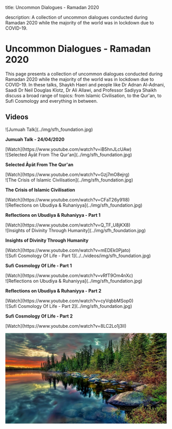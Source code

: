 title: Uncommon Dialogues - Ramadan 2020

description: A collection of uncommon dialogues conducted during Ramadan 2020 while the majority of the world was in lockdown due to COVID-19.

# Uncommon Dialogues - Ramadan 2020

This page presents a collection of uncommon dialogues conducted during Ramadan 2020 while the majority of the world was in lockdown due to COVID-19. In these talks, Shaykh Haeri and people like Dr Adnan Al-Adnani, Saadi Dr Neil Douglas Klotz, Dr Ali Allawi, and Professor Sadiyya Shaikh discuss a broad range of topics: from Islamic Civilisation, to the Qur'an, to Sufi Cosmology and everything in between.

## Videos

<div markdown="1" class="card video sidebar center gemoji center-content">

<div markdown="2" class="video-image">
![Jumuah Talk](../img/sfh_foundation.jpg)
</div>

**Jumuah Talk - 24/04/2020**

<div markdown="3" class="video-link">
[Watch](https://www.youtube.com/watch?v=iB5hnJLcUAw)
</div>

</div>

<div markdown="1" class="card video sidebar center gemoji center-content">

<div markdown="2" class="video-image">
![Selected Āyāt From The Qur'an](../img/sfh_foundation.jpg)
</div>

**Selected Āyāt From The Qur'an**

<div markdown="3" class="video-link">
[Watch](https://www.youtube.com/watch?v=Gzj7mO8ejrg)
</div>

</div>

<div markdown="1" class="card video sidebar center gemoji center-content">

<div markdown="2" class="video-image">
![The Crisis of Islamic Civilisation](../img/sfh_foundation.jpg)
</div>

**The Crisis of Islamic Civilisation**

<div markdown="3" class="video-link">
[Watch](https://www.youtube.com/watch?v=CFaT26y91I8)
</div>

</div>

<div markdown="1" class="card video sidebar center gemoji center-content">

<div markdown="2" class="video-image">
![Reflections on Ubudiya & Ruhaniyya](../img/sfh_foundation.jpg)
</div>

**Reflections on Ubudiya & Ruhaniyya - Part 1**

<div markdown="3" class="video-link">
[Watch](https://www.youtube.com/watch?v=Q_TF_U8jKX8)
</div>

</div>

<div markdown="1" class="card video sidebar center gemoji center-content">

<div markdown="2" class="video-image">
![Insights of Divinity Through Humanity](../img/sfh_foundation.jpg)
</div>

**Insights of Divinity Through Humanity**

<div markdown="3" class="video-link">
[Watch](https://www.youtube.com/watch?v=mEDEk0Pjato)
</div>

</div>

<div markdown="1" class="card video sidebar center gemoji center-content">

<div markdown="2" class="video-image">
![Sufi Cosmology Of Life - Part 1](../../videos/img/sfh_foundation.jpg)
</div>

**Sufi Cosmology Of Life - Part 1**

<div markdown="3" class="video-link">
[Watch](https://www.youtube.com/watch?v=vRfT9Om4nXc)
</div>

</div>

<div markdown="1" class="card video sidebar center gemoji center-content">

<div markdown="2" class="video-image">
![Reflections on Ubudiya & Ruhaniyya](../img/sfh_foundation.jpg)
</div>

**Reflections on Ubudiya & Ruhaniyya - Part 2**

<div markdown="3" class="video-link">
[Watch](https://www.youtube.com/watch?v=cyVqbbMSop0)
</div>

</div>

<div markdown="1" class="card video sidebar center gemoji center-content">

<div markdown="2" class="video-image">
![Sufi Cosmology Of Life - Part 2](../img/sfh_foundation.jpg)
</div>

**Sufi Cosmology Of Life - Part 2**

<div markdown="3" class="video-link">
[Watch](https://www.youtube.com/watch?v=8LC2Lo1j3lI)
</div>

</div>

<div markdown="1" class="clear"></div>

![Aphorims Begin](../../assets/images/14.jpg)